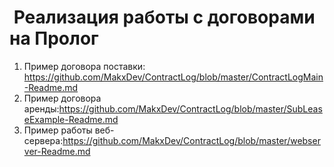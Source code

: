 #  Реализация работы с договорами на Пролог

1. Пример договора поставки: https://github.com/MakxDev/ContractLog/blob/master/ContractLogMain-Readme.md
2. Пример договора аренды:https://github.com/MakxDev/ContractLog/blob/master/SubLeaseExample-Readme.md
3. Пример работы веб-сервера:https://github.com/MakxDev/ContractLog/blob/master/webserver-Readme.md
